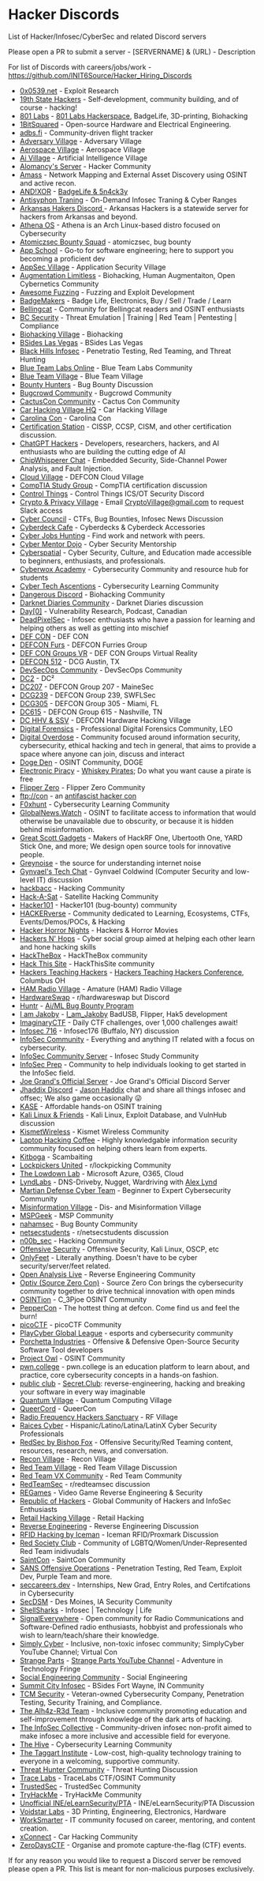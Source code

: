 # Hacker Discords

List of Hacker/Infosec/CyberSec and related Discord servers

Please open a PR to submit a server - [SERVERNAME] & (URL) - Description

For list of Discords with careers/jobs/work - https://github.com/INIT6Source/Hacker_Hiring_Discords

- [0x0539.net](https://discord.gg/n8k3cPZxe9) - Exploit Research
- [19th State Hackers](https://discord.gg/VUTauKkrep) - Self-development, community building, and of course - hacking!
- [801 Labs](https://discord.gg/801labs) - [801 Labs Hackerspace](https://www.801labs.org/), BadgeLife, 3D-printing, Biohacking
- [1BitSquared](https://1bitsquared.com/pages/chat) - Open-source Hardware and Electrical Engineering.
- [adbs.fi](https://discord.gg/jfVRF2XRwF) - Community-driven flight tracker
- [Adversary Village](https://discord.gg/rk44QhQR) - Adversary Village
- [Aerospace Village](https://discord.com/invite/gV4EWuk) - Aerospace Village
- [Ai Village](discord.gg/xMK7fuu) - Artificial Intelligence Village
- [Alomancy's Server](https://discord.gg/bPw3arrhbJ) - Hacker Community
- [Amass](https://discord.gg/BjCH28z7f6) - Network Mapping and External Asset Discovery using OSINT and active recon.
- [AND!XOR](https://discord.gg/Frf5VpXN9F) - [BadgeLife & 5n4ck3y](https://www.andnxor.com/)
- [Antisyphon Traning](https://discord.gg/antisyphon) - On-Demand Infosec Traning & Cyber Ranges
- [Arkansas Hakers Discord ](https://krime.life) - Arkansas Hackers is a statewide server for hackers from Arkansas and beyond.
- [Athena OS](https://discord.gg/2tM4X4RmA5) - Athena is an Arch Linux-based distro focused on Cybersecurity
- [Atomiczsec Bounty Squad](https://discord.gg/EswRSZNr9f) - atomiczsec, bug bounty
- [App School](https://discord.gg/UZvak5t7j5) - Go-to for software engineering; here to support you becoming a proficient dev
- [AppSec Village](https://discord.gg/5XY8qYXd7R) - Application Security Village
- [Augmentation Limitless](https://www.patreon.com/user?u=84030408) - Biohacking, Human Augmentaiton, Open Cybernetics Community
- [Awesome Fuzzing](https://discord.gg/cvTjr47YSU) - Fuzzing and Exploit Development
- [BadgeMakers](http://discord.badge.life) - Badge Life, Electronics, Buy / Sell / Trade / Learn
- [Bellingcat](https://discord.gg/bellingcat) - Community for Bellingcat readers and OSINT enthusiasts
- [BC Security](discord.gg/P8PZPyf) - Threat Emulation | Training | Red Team | Pentesting | Compliance
- [Biohacking Village](https://discord.gg/Q8ubDb5) - Biohacking
- [BSides Las Vegas](https://discord.gg/JeeAjMCN) - BSides Las Vegas
- [Black Hills Infosec](https://discord.gg/bhis) - Penetratio Testing, Red Teaming, and Threat Hunting
- [Blue Team Labs Online](https://discord.gg/T8F2jqZwMG) - Blue Team Labs Community
- [Blue Team Village](https://discord.gg/blueteamvillage) - Blue Team Village
- [Bounty Hunters](https://discord.gg/bugbounty) - Bug Bounty Discussion
- [Bugcrowd Community](https://discord.com/invite/TWr3Brs) - Bugcrowd Community
- [CactusCon Community](https://discord.gg/znvNrP5xPB) - Cactus Con Community
- [Car Hacking Village HQ](https://discord.gg/JWCCTAM) - Car Hacking Village
- [Carolina Con](https://discord.gg/xx6RaeRcD4) - Carolina Con
- [Certification Station](https://discord.gg/certstation) - CISSP, CCSP, CISM, and other certification discussion.
- [ChatGPT Hackers](https://discord.gg/d4zDC4u7Ag) - Developers, researchers, hackers, and AI enthusiasts who are building the cutting edge of AI
- [ChipWhisperer Chat](https://discord.gg/WKbT3cX9Yq) - Embedded Security, Side-Channel Power Analysis, and Fault Injection.
- [Cloud Village](https://discord.gg/7ChUvmEYeF) - DEFCON Cloud Village
- [CompTIA Study Group](https://discord.gg/G7j2hMKbF4) - CompTIA certification discussion
- [Control Things](https://discord.gg/ControlThings) - Control Things ICS/OT Security Discord
- [Crypto & Privacy Village](https://cryptovillage.slack.com/) - Email CryptoVillage@gmail.com to request Slack access
- [Cyber Council](https://discord.gg/computers) - CTFs, Bug Bounties, Infosec News Discussion
- [Cyberdeck Cafe](https://discord.gg/5rDpDqwXq2) - Cyberdecks & Cyberdeck Accessories
- [Cyber Jobs Hunting](https://discord.gg/cyber-jobs-hunting-777881374555897886) -  Find work and network with peers.
- [Cyber Mentor Dojo](https://discord.gg/KFMZ68wG) - Cyber Security Mentorship
- [Cyberspatial](https://discord.gg/GaP8VmWchh) - Cyber Security, Culture, and Education made accessible to beginners, enthusiasts, and professionals.
- [Cyberwox Academy](https://discord.gg/jUqmShxGuz) - Cybersecurity Community and resource hub for students
- [Cyber Tech Ascentions](https://discord.gg/WxesdwCpre) - Cybersecurity Learning Community
- [Dangerous Discord](https://discord.com/invite/qtnE8T3) - Biohacking Community
- [Darknet Diaries Community](https://discord.gg/darknetdiaries) - Darknet Diaries discussion
- [Day[0]](https://discord.gg/K3PUYKZY6P) - Vulnerability Research, Podcast, Canadian
- [DeadPixelSec](https://discord.gg/deadpixelsec) - Infosec enthusiasts who have a passion for learning and helping others as well as getting into mischief
- [DEF CON](https://discord.gg/defcon) - DEF CON
- [DEFCON Furs](https://discord.io/defconfurs) - DEFCON Furries Group
- [DEF CON Groups VR](https://discord.gg/bsX4QXf3rD) - DEF CON Groups Virtual Reality
- [DEFCON 512](discord.dc512.org) - DCG Austin, TX
- [DevSecOps Community](https://discord.gg/devsecops-community-918181751526948884) - DevSecOps Community
- [DC2](https://discord.gg/GvjDcCew9Q) - DC²
- [DC207](https://discord.gg/JjpKF6sFW6) - DEFCON Group 207 - MaineSec
- [DCG239](https://discord.gg/aDTRemnchA) - DEFCON Group 239, SWFLSec
- [DCG305](https://discord.gg/GjAw6vhTua) - DEFCON Group 305 - Miami, FL
- [DC615](https://t.co/tqd0Ewp6HB) - DEFCON Group 615 - Nashville, TN
- [DC HHV & SSV](https://discord.gg/FZj45BP5a) - DEFCON Hardware Hacking Village
- [Digital Forensics](https://discord.gg/xz5v4WvEaC) - Professional Digital Forensics Community, LEO
- [Digital Overdose](https://discord.gg/digitaloverdose) - Community focused around information security, cybersecurity, ethical hacking and tech in general, that aims to provide a space where anyone can join, discuss and interact
- [Doge Den](https://discord.gg/inteldoge) - OSINT Community, DOGE
- [Electronic Piracy](https://discord.gg/AtjTMa3Ujk) - [Whiskey Pirates](http://whiskeypirates.com/); Do what you want cause a pirate is free
- [Flipper Zero](flipperzero.one/discord) - Flipper Zero Community
- [ftp://con](https://discord.gg/gbMrzYFJD8) - an [antifascist hacker con](https://www.ftpcon.com/)
- [F0xhunt](https://discord.gg/f0xhunt) - Cybersecurity Learning Community
- [GlobalNews.Watch](https://discord.com/invite/5pmK4TU) - OSINT to facilitate access to information that would otherwise be unavailable due to obscurity, or because it is hidden behind misinformation.
- [Great Scott Gadgets](https://discord.gg/rsfMw3rsU8) - Makers of HackRF One, Ubertooth One, YARD Stick One, and more; We design open source tools for innovative people.
- [Greynoise](https://discord.gg/AVbx5wAzga) - the source for understanding internet noise
- [Gynvael's Tech Chat](https://gynvael.coldwind.pl/discord) - Gynvael Coldwind (Computer Security and low-level IT) discussion
- [hackbacc](https://discord.gg/fH93hbE85H) - Hacking Community
- [Hack-A-Sat](https://hackasat.com/) - Satellite Hacking Community
- [Hacker101](https://discord.gg/ZWBF2v42pa) - Hacker101 (bug-bounty) community
- [HACKERverse](https://discord.gg/hacer-rs-952244889192648775) - Community dedicated to Learning, Ecosystems, CTFs, Events/Demos/POCs, & Hacking
- [Hacker Horror Nights](https://discord.gg/x9hka5tSPF) - Hackers & Horror Movies
- [Hackers N' Hops](https://discord.gg/cuX2A2CjXc) - Cyber social group aimed at helping each other learn and hone hacking skills
- [HackTheBox](https://discord.gg/hackthebox) - HackTheBox community
- [Hack This Site](https://discord.gg/hts) - HackThisSite community
- [Hackers Teaching Hackers](https://discord.gg/Qck5NUgw9z) - [Hackers Teaching Hackers Conference](https://www.hthackers.com/), Columbus OH
- [HAM Radio Village](https://discord.com/invite/hrv) - Amature (HAM) Radio Village
- [HardwareSwap](https://discord.gg/hwswap) - r/hardwareswap but Discord
- [Huntr](https://discord.gg/5YWbUcSp3A) - [Ai/ML Bug Bounty Program](https://huntr.mlsecops.com/)
- [I am Jakoby](https://discord.gg/iamjakoby) - [I_am_Jakoby](https://twitter.com/I_Am_Jakoby) BadUSB, Flipper, Hak5 development
- [ImaginaryCTF](https://discord.gg/ctf) - Daily CTF challenges, over 1,000 challenges await!
- [Infosec 716](https://discord.gg/PZyNPZ8yuF) - Infosec176 (Buffalo, NY) discussion
- [InfoSec Community](https://discord.gg/rXpRtcUVhY) - Everything and anything IT related with a focus on cybersecurity.
- [InfoSec Community Server](https://discord.gg/b8faj9Q3Xd) - Infosec Study Community
- [InfoSec Prep](https://discord.gg/infosecprep) - Community to help individuals looking to get started in the InfoSec field.
- [Joe Grand's Official Server](https://discord.gg/wud8KnF2Gm) - Joe Grand's Official Discord Server
- [Jhaddix Discord](discord.gg/jhaddix) - [Jason Haddix](https://twitter.com/Jhaddix) chat and share  all things infosec and offsec; We also game occasionally 😜
- [KASE](https://discord.gg/vg6gdrKqMw) - Affordable hands-on OSINT training
- [Kali Linux & Friends](https://discord.gg/xN7Vqjvsqe) - Kali Linux, Exploit Database, and VulnHub discussion
- [KismetWireless](https://discord.gg/p8SPgGdaTT) - Kismet Wireless Community
- [Laptop Hacking Coffee](https://discord.com/invite/F2HKJmQ) - Highly knowledgable information security community focused on helping others learn from experts.
- [Kitboga](https://discord.gg/kitboga) - Scambaiting
- [Lockpickers United](https://discord.com/invite/lockpicking) - r/lockpicking Community
- [The Lowdown Lab](https://discord.gg/thelowdownlab) - Microsoft Azure, O365, Cloud
- [LyndLabs](https://discord.gg/szv3X7hbrG) - DNS-Driveby, Nugget, Wardriving with [Alex Lynd](https://twitter.com/alexlynd)
- [Martian Defense Cyber Team](https://join.martiandefense.llc) - Beginner to Expert Cybersecurity Community
- [Misinformation Village](https://discord.com/invite/misinformationvillage) - Dis- and Misinformation Village
- [MSPGeek](https://discord.gg/mspgeek) - MSP Community
- [nahamsec](https://discord.gg/nahamsec-598608711186907146) - Bug Bounty Community
- [netsecstudents](https://discord.gg/v8WcpurhVT) - r/netsecstudents discussion
- [n00b_sec](https://discord.gg/Yr6GX7dB3A) - Hacking Community
- [Offensive Security](https://discord.gg/offsec) - Offensive Security, Kali Linux, OSCP, etc
- [OnlyFeet](https://discord.gg/onlyfeet) - Literally anything. Doesn't have to be cyber security/server/feet related.
- [Open Analysis Live](https://discord.gg/tqKcMTYu) - Reverse Engineering Community
- [Optiv (Source Zero Con)](https://discord.gg/68gE2gVUEH) - Source Zero Con brings the cybersecurity community together to drive technical innovation with open minds
- [OSINTion](https://discord.gg/A5yv3SwWBB) - C_3Pjoe OSINT Community
- [PepperCon](discord.gg/URRBHAH) - The hottest thing at defcon. Come find us and feel the burn!
- [picoCTF](https://discord.gg/WQGdYaB) - picoCTF Community
- [PlayCyber Global League](https://discord.com/invite/playcybergloballeague) - esports and cybersecurity community
- [Porchetta Industries](https://discord.gg/fCchJT6McG) - Offensive & Defensive Open-Source Security Software Tool developers
- [Project Owl](https://discord.gg/projectowl) - OSINT Community
- [pwn.college](https://discord.gg/pwncollege) - pwn.college is an education platform to learn about, and practice, core cybersecurity concepts in a hands-on fashion.
- [public club](https://discord.gg/3b4qtuJUKe) - [Secret.Club](https://secret.club/): reverse-engineering, hacking and breaking your software in every way imaginable
- [Quantum Village](https://discord.gg/6WUjH5cBXu) - Quantum Computing Village
- [QueerCord](https://discord.com/invite/jeG6Bh5) - QueerCon
- [Radio Frequency Hackers Sanctuary](https://discord.gg/VtMthU8ash) - RF Village
- [Raices Cyber](https://discord.gg/6hgkaxNf4A) - Hispanic/Latino/Latina/LatinX Cyber Security Professionals
- [RedSec by Bishop Fox](https://discord.gg/redsec) - Offensive Security/Red Teaming content, resources, research, news, and conversation.
- [Recon Village](https://discord.gg/kRxDqGfb) - Recon Village
- [Red Team Village](https://discord.gg/redteamvillage) - Red Team Village Discussion
- [Red Team VX Community](https://discord.gg/red-team-vx-community-1012733841229746240) - Red Team Community
- [RedTeamSec](https://discord.gg/sgFskv2TjQ) - r/redteamsec discussion
- [REGames](https://discord.gg/regames-760531247704702996) - Video Game Reverse Engineering & Security
- [Republic of Hackers](https://discord.gg/AVAXXWFzYF) - Global Community of Hackers and InfoSec Enthusiasts
- [Retail Hacking Village](https://discord.gg/DxG4Uj7WZV) - Retail Hacking
- [Reverse Engineering](https://discord.gg/rtfm) - Reverse Engineering Discussion
- [RFID Hacking by Iceman](https://discord.gg/iceman) - Iceman RFID/Proxmark Discussion
- [Red Society Club](discord.gg/theRSC) - Community of LGBTQ/Women/Under-Represented Red Team inidivudals
- [SaintCon](https://discord.gg/saintcon) - SaintCon Community
- [SANS Offensive Operations](https://discord.gg/RWggDDaNtj) - Penetration Testing, Red Team, Exploit Dev, Purple Team and more.
- [seccareers.dev](https://discord.gg/cybersecurity) - Internships, New Grad, Entry Roles, and Certifcations in Cybersecurity
- [SecDSM](http://discord.gg/secdsm) - Des Moines, IA Security Community
- [ShellSharks](https://discord.gg/gGNrabK9rY) - Infosec | Technology | Life
- [SignalEverywhere](https://discord.gg/ZXH5KCXtRE) - Open community for Radio Communications and Software-Defined radio enthusiasts, hobbyist and professionals who wish to learn/teach/share their knowledge.
- [Simply Cyber](https://discord.gg/simplycyber) - Inclusive, non-toxic infosec community; SimplyCyber YouTube Channel; Virtual Con
- [Strange Parts](https://discord.gg/strangeparts) - [Strange Parts YouTube Channel](https://www.youtube.com/channel/UCO8DQrSp5yEP937qNqTooOw) - Adventure in Technology Fringe
- [Social Engineering Community](https://discord.gg/uzKP5XBpeH) - Social Engineering
- [Summit City Infosec](https://discord.gg/e664A69G4a) - BSides Fort Wayne, IN Community
- [TCM Security](https://discord.gg/tcm) - Veteran-owned Cybersecurity Company, Penetration Testing, Security Training, and Compliance.
- [The Alh4z-R3d Team](https://discord.gg/PQdwBMb6dn) - Inclusive community promoting education and self-improvement through knowledge of the dark arts of hacking.
- [The InfoSec Collective](https://discord.gg/kPhVS9DXjw) - Community-driven infosec non-profit aimed to make infosec a more inclusive and accessible field for everyone.
- [The Hive](https://discord.gg/29VBQgQHMd) - Cybersecurity Learning Community
- [The Taggart Institute](https://discord.gg/taggartinstitute) - Low-cost, high-quality technology training to everyone in a welcoming, supportive community.
- [Threat Hunter Community](https://discord.gg/threathunter) - Threat Hunting Discussion
- [Trace Labs](https://discord.gg/tracelabs) - TraceLabs CTF/OSINT Community
- [TrustedSec](https://discord.gg/trustedsec) - TrustedSec Community
- [TryHackMe](https://discord.gg/tryhackme) - TryHackMe Community
- [Unofficial INE/eLearnSecurity/PTA](https://discord.gg/unofficial-ine-elearnsecurity-pta-server-672476651753308210) - INE/eLearnSecurity/PTA Discussion
- [Voidstar Labs](https://discord.gg/voidstarlab) - 3D Printing, Engineering, Electronics, Hardware
- [WorkSmarter](https://discord.gg/WorkSmarter) - IT community focused on career, mentoring, and content creation.
- [xConnect](https://discord.gg/4TrwJQ8vq9) - Car Hacking Community
- [ZeroDaysCTF](https://discord.gg/Uuhjn6Yyzb) - Organise and promote capture-the-flag (CTF) events.

If for any reason you would like to request a Discord server be removed please open a PR. This list is meant for non-malicious purposes exclusively.

